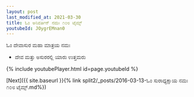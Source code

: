 ```yaml
---
layout: post
last_modified_at: 2021-03-30
title: ಓಂ ಅನಿವರ್ತಿನ್ ನಮಃ ೧೦೮ ಟೈಮ್ಸ್
youtubeId: JOygrEMnan0
---
```

 
 
 ಓಂ ದೇವಾಸುರ ಮಹಾ ಮಾತ್ರಯ ನಮಃ  
 
 -  ದೇವ ಮತ್ತು ಅಸುರರಲ್ಲಿ ಯಾರು ಉತ್ತಮರು 
 
  
 
  
 
 
 
 
 
 


{% include youtubePlayer.html id=page.youtubeId %}
 
[Next]({{ site.baseurl }}{% link  split2/_posts/2016-03-13-ಓಂ ಸುರಾಧ್ಯಕ್ಷಾಯ ನಮಃ  ೧೦೮ ಟೈಮ್ಸ್.md%})
 
